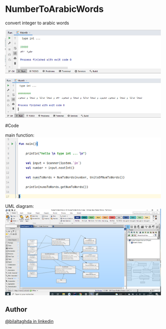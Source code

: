 # NumberToArabicWords

convert integer to arabic words

![result 1](https://github.com/Bilal33333/NumberToArabicWords/blob/master/pictures/NumberToArabicWord%20result%201.png)

![result 2](https://github.com/Bilal33333/NumberToArabicWords/blob/master/pictures/NumberToArabicWord%20result%202.png)

#Code

main function: 
![main function](https://github.com/Bilal33333/NumberToArabicWords/blob/master/pictures/NumberToArabicWord%20main%20function.png)

UML diagram: 
![UML diagram](https://github.com/Bilal33333/NumberToArabicWords/blob/master/pictures/NumberToArabicWord%20uml.png)

## Author

[@bilaltaghda in linkedin](https://www.linkedin.com/in/bilal-taghda-7892b9200/)
